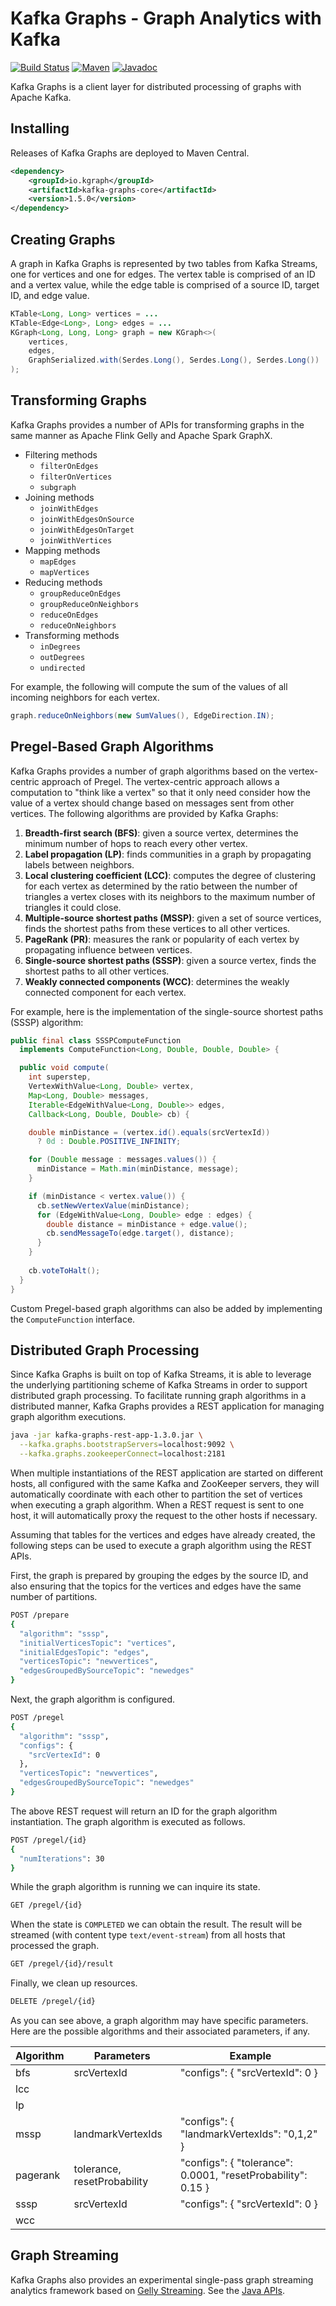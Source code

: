 # Kafka Graphs - Graph Analytics with Kafka

[![Build Status][github-actions-shield]][github-actions-link]
[![Maven][maven-shield]][maven-link]
[![Javadoc][javadoc-shield]][javadoc-link]

[github-actions-shield]: https://github.com/rayokota/kafka-graphs/workflows/build/badge.svg
[github-actions-link]: https://github.com/rayokota/kafka-graphs/actions
[maven-shield]: https://img.shields.io/maven-central/v/io.kgraph/kafka-graphs-core.svg
[maven-link]: https://search.maven.org/#search%7Cga%7C1%7Cio.kgraph
[javadoc-shield]: https://javadoc.io/badge/io.kgraph/kafka-graphs-core.svg?color=blue
[javadoc-link]: https://javadoc.io/doc/io.kgraph/kafka-graphs-core

Kafka Graphs is a client layer for distributed processing of graphs with Apache Kafka. 

## Installing

Releases of Kafka Graphs are deployed to Maven Central.

```xml
<dependency>
    <groupId>io.kgraph</groupId>
    <artifactId>kafka-graphs-core</artifactId>
    <version>1.5.0</version>
</dependency>
```
## Creating Graphs

A graph in Kafka Graphs is represented by two tables from Kafka Streams, one for vertices and one for edges. The vertex table is comprised of an ID and a vertex value, while the edge table is comprised of a source ID, target ID, and edge value.

```java
KTable<Long, Long> vertices = ...
KTable<Edge<Long>, Long> edges = ...
KGraph<Long, Long, Long> graph = new KGraph<>(
    vertices, 
    edges, 
    GraphSerialized.with(Serdes.Long(), Serdes.Long(), Serdes.Long())
);
```

## Transforming Graphs

Kafka Graphs provides a number of APIs for transforming graphs in the same manner as Apache Flink Gelly and Apache Spark GraphX.  

- Filtering methods
  - ``filterOnEdges``
  - ``filterOnVertices``
  - ``subgraph``
- Joining methods
  - ``joinWithEdges``
  - ``joinWithEdgesOnSource``
  - ``joinWithEdgesOnTarget``
  - ``joinWithVertices``
- Mapping methods
  - ``mapEdges``
  - ``mapVertices``
- Reducing methods
  - ``groupReduceOnEdges``
  - ``groupReduceOnNeighbors``
  - ``reduceOnEdges``
  - ``reduceOnNeighbors``
- Transforming methods
  - ``inDegrees``
  - ``outDegrees``
  - ``undirected``

For example, the following will compute the sum of the values of all incoming neighbors for each vertex.

```java
graph.reduceOnNeighbors(new SumValues(), EdgeDirection.IN);
```

## Pregel-Based Graph Algorithms

Kafka Graphs provides a number of graph algorithms based on the vertex-centric approach of Pregel.  The vertex-centric approach allows a computation to "think like a vertex" so that it only need consider how the value of a vertex should change based on messages sent from other vertices.  The following algorithms are provided by Kafka Graphs:

1. **Breadth-first search (BFS)**: given a source vertex, determines the minimum number of hops to reach every other vertex.
2. **Label propagation (LP)**: finds communities in a graph by propagating labels between neighbors.
3. **Local clustering coefficient (LCC)**: computes the degree of clustering for each vertex as determined by the ratio between the number of triangles a vertex closes with its neighbors to the maximum number of triangles it could close.
4. **Multiple-source shortest paths (MSSP)**: given a set of source vertices, finds the shortest paths from these vertices to all other vertices.
5. **PageRank (PR)**: measures the rank or popularity of each vertex by propagating influence between vertices.
6. **Single-source shortest paths (SSSP)**: given a source vertex, finds the shortest paths to all other vertices.
7. **Weakly connected components (WCC)**: determines the weakly connected component for each vertex.

For example, here is the implementation of the single-source shortest paths (SSSP) algorithm:

```java
public final class SSSPComputeFunction 
  implements ComputeFunction<Long, Double, Double, Double> {

  public void compute(
    int superstep,
    VertexWithValue<Long, Double> vertex,
    Map<Long, Double> messages,
    Iterable<EdgeWithValue<Long, Double>> edges,
    Callback<Long, Double, Double> cb) {

    double minDistance = (vertex.id().equals(srcVertexId)) 
      ? 0d : Double.POSITIVE_INFINITY;

    for (Double message : messages.values()) {
      minDistance = Math.min(minDistance, message);
    }

    if (minDistance < vertex.value()) {
      cb.setNewVertexValue(minDistance);
      for (EdgeWithValue<Long, Double> edge : edges) {
        double distance = minDistance + edge.value();
        cb.sendMessageTo(edge.target(), distance);
      }
    }
    
    cb.voteToHalt();
  }
}
```

Custom Pregel-based graph algorithms can also be added by implementing the `ComputeFunction` interface.

## Distributed Graph Processing

Since Kafka Graphs is built on top of Kafka Streams, it is able to leverage the underlying partitioning scheme of Kafka Streams in order to support distributed graph processing.  To facilitate running graph algorithms in a distributed manner, Kafka Graphs provides a REST application for managing graph algorithm executions.

```bash
java -jar kafka-graphs-rest-app-1.3.0.jar \
  --kafka.graphs.bootstrapServers=localhost:9092 \
  --kafka.graphs.zookeeperConnect=localhost:2181
```

When multiple instantiations of the REST application are started on different hosts, all configured with the same Kafka and ZooKeeper servers, they will automatically coordinate with each other to partition the set of vertices when executing a graph algorithm.   When a REST request is sent to one host, it will automatically proxy the request to the other hosts if necessary.

Assuming that tables for the vertices and edges have already created, the following steps can be used to execute a graph algorithm using the REST APIs.

First, the graph is prepared by grouping the edges by the source ID, and also ensuring that the topics for the vertices and edges have the same number of partitions.

```bash
POST /prepare
{
  "algorithm": "sssp",
  "initialVerticesTopic": "vertices", 
  "initialEdgesTopic": "edges", 
  "verticesTopic": "newvertices",
  "edgesGroupedBySourceTopic": "newedges"
}
```

Next, the graph algorithm is configured.

```bash
POST /pregel
{
  "algorithm": "sssp",
  "configs": {
    "srcVertexId": 0
  },
  "verticesTopic": "newvertices",
  "edgesGroupedBySourceTopic": "newedges"
}
```

The above REST request will return an ID for the graph algorithm instantiation.  The graph algorithm is executed as follows.

```bash
POST /pregel/{id}
{
  "numIterations": 30
}
```

While the graph algorithm is running we can inquire its state.

```bash
GET /pregel/{id}
```

When the state is `COMPLETED` we can obtain the result.  The result will be streamed (with content type `text/event-stream`) from all hosts that processed the graph.

```bash
GET /pregel/{id}/result
```

Finally, we clean up resources.

```bash
DELETE /pregel/{id}
```

As you can see above, a graph algorithm may have specific parameters.  Here are the possible algorithms and their associated parameters, if any.

| Algorithm | Parameters | Example |
|-----------|------------|---------|
| bfs  | srcVertexId | "configs": { "srcVertexId": 0 } |
| lcc | | |
| lp | | |
| mssp | landmarkVertexIds | "configs": { "landmarkVertexIds": "0,1,2" } |
| pagerank | tolerance, resetProbability | "configs": { "tolerance": 0.0001, "resetProbability": 0.15 } |
| sssp | srcVertexId | "configs": { "srcVertexId": 0 } |
| wcc | | |

## Graph Streaming

Kafka Graphs also provides an experimental single-pass graph streaming analytics framework based on [Gelly Streaming](https://github.com/vasia/gelly-streaming).  See the [Java APIs](https://javadoc.io/static/io.kgraph/kafka-graphs-core/1.4.0/io/kgraph/streaming/library/package-summary.html).
